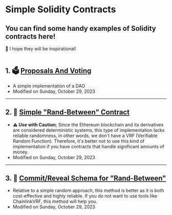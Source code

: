 # Simple Solidity Contracts
<h2>You can find some handy examples of Solidity contracts here!</h2>
🔮 I hope they will be inspirational! 
<br>
<br>
<h2>1. 🗳 <a href="./Contracts/Proposals_And_Voting.sol">Proposals And Voting</a> </h2>

* A simple implementation of a DAO
* Modified on Sunday, October 29, 2023
---
<h2>2. 🎲 <a href="./Contracts/Rand_Between.sol">Simple "Rand-Between" Contract</a> </h2>

* **⚠️ Use with Caution**; Since the Ethereum blockchain and its derivatives are considered deterministic systems, this type of implementation lacks reliable randomness, in other words, we don't have a VRF (Verifiable Random Function). Therefore, it's better not to use this kind of implementation if you have contracts that handle significant amounts of money.
* Modified on Sunday, October 29, 2023
---
<h2>3. 🎰 <a href="./Contracts/CommitReveal_Rand_Between.sol">Commit/Reveal Schema for "Rand-Between"</a> </h2>

* Relative to a simple random approach, this method is better as it is both cost-effective and highly reliable. If you do not want to use tools like ChainlinkVRF, this method will help you.
* Modified on Sunday, October 29, 2023
